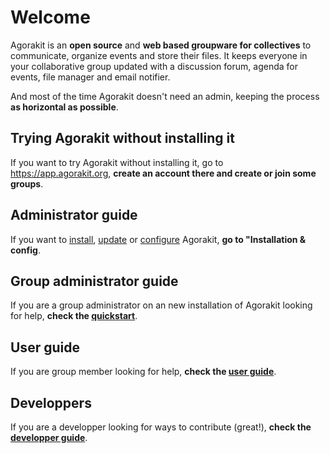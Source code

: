 # Welcome


Agorakit is an **open source** and **web based groupware for collectives** to communicate, organize events and store their files. It keeps everyone in your collaborative group updated with a discussion forum, agenda for events, file manager and email notifier.

And most of the time Agorakit doesn't need an admin, keeping the process **as horizontal as possible**.

## Trying Agorakit without installing it
If you want to try Agorakit without installing it, go to <https://app.agorakit.org>, **create an account there and create or join some groups**.

## Administrator guide
If you want to [install](install), [update](update) or [configure](first_steps) Agorakit, **go to "Installation & config**.

## Group administrator guide
If you are a group administrator on an new installation of Agorakit looking for help, **check the [quickstart](group)**.

## User guide
If you are group member looking for help, **check the [user guide](usage)**.

## Developpers
If you are a developper looking for ways to contribute (great!), **check the [developper guide](development)**.
